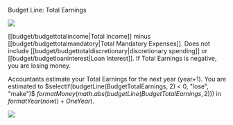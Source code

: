 Budget Line: Total Earnings

![](docs/images/earnings.png)

[[budget/budgettotalincome|Total Income]] minus [[budget/budgettotalmandatory|Total Mandatory Expenses]]. Does not include [[budget/budgettotaldiscretionary|discretionary spending]] or [[budget/budgetloaninterest|Loan Interest]]. If Total Earnings is negative, you are losing money.

Accountants estimate your Total Earnings for the next year (year+1). You are estimated to $selectIf(budgetLine(BudgetTotalEarnings, 2) < 0, "lose", "make")$ $formatMoney(math.abs(budgetLine(BudgetTotalEarnings, 2)))$ in $formatYear(now()+OneYear)$.

![](Chart::StatTotalEarningsStat)


